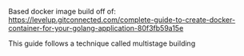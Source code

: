 Based docker image build off of:
https://levelup.gitconnected.com/complete-guide-to-create-docker-container-for-your-golang-application-80f3fb59a15e

This guide follows a technique called multistage building
